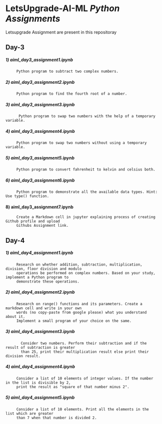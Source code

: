 # LetsUpgrade-AI-ML *Python Assignments*
Letsupgrade Assignment are present in this repositoray 

## **Day-3**

##### 1) aiml_day3_assignment1.ipynb
         Python program to subtract two complex numbers.
   
##### 2) aiml_day3_assignment2.ipynb
         Python program to find the fourth root of a number.
   
#####  3) aiml_day3_assignment3.ipynb
          Python program to swap two numbers with the help of a temporary variable.
   
##### 4) aiml_day3_assignment4.ipynb
         Python program to swap two numbers without using a temporary variable.
   
##### 5) aiml_day3_assignment5.ipynb
         Python program to convert fahrenheit to kelvin and celsius both. 
   
##### 6) aiml_day3_assignment6.ipynb
         Python program to demonstrate all the available data types. Hint: Use type() function. 
   
#### 8) aiml_day3_assignment7.ipynb
         Create a Markdown cell in jupyter explaining process of creating Github profile and upload 
         Githubs Assignment link. 

## **Day-4**

##### 1) aiml_day4_assignment1.ipynb
         Research on whether addition, subtraction, multiplication, division, floor division and modulo 
         operations be performed on complex numbers. Based on your study, implement a Python program to 
         demonstrate these operations.
   
##### 2) aiml_day4_assignment2.ipynb
         Research on range() functions and its parameters. Create a markdown cell and write in your own
         words (no copy-paste from google please) what you understand about it. 
         Implement a small program of your choice on the same. 
   
#####  3) aiml_day4_assignment3.ipynb
           Consider two numbers. Perform their subtraction and if the result of subtraction is greater 
           than 25, print their multiplication result else print their division result.
   
##### 4) aiml_day4_assignment4.ipynb
         Consider a list of 10 elements of integer values. If the number in the list is divisible by 2, 
         print the result as "square of that number minus 2". 
   
##### 5) aiml_day4_assignment5.ipynb
         Consider a list of 10 elements. Print all the elements in the list which are greater 
         than 7 when that number is divided 2.  
